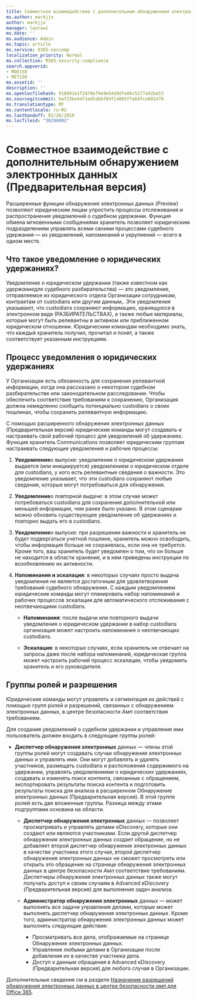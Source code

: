 ```yaml
---
title: Совместное взаимодействие с дополнительным обнаружением электронных данных (Предварительная версия)
ms.author: markjjo
author: markjjo
manager: laurawi
ms.date: ''
ms.audience: Admin
ms.topic: article
ms.service: O365-seccomp
localization_priority: Normal
ms.collection: M365-security-compliance
search.appverid:
- MOE150
- MET150
ms.assetid: ''
description: ''
ms.openlocfilehash: 916691e1f2470ef9e9e54d9dfe06c5277a92ba53
ms.sourcegitcommit: baf23be44f1ed5abbf84f140b5ffa64fce605478
ms.translationtype: MT
ms.contentlocale: ru-RU
ms.lasthandoff: 02/26/2019
ms.locfileid: "30296092"
---
```

# <a name="work-with-communications-in-advanced-ediscovery-preview"></a>Совместное взаимодействие с дополнительным обнаружением электронных данных (Предварительная версия)

Расширенные функции обнаружения электронных данных (Preview) позволяют юридическим лицам упростить процессы отслеживания и распространения уведомлений о судебном удержании. Функция обмена мгновенными сообщениями хранитель позволяет юридическим подразделениям управлять всеми своими процессами судебного удержания — из уведомлений, напоминаний и укрупнений — всего в одном месте.

## <a name="what-is-a-legal-hold-notification"></a>Что такое уведомление о юридических удержаниях?

Уведомление о юридическом удержании (также известном как *удержание*для судебного разбирательства) — это уведомление, отправляемое из юридического отдела Организации сотрудникам, контрактам от custodians или другим данным,. Эти уведомления указывают, что custodians сохраняют информацию, хранящуюся в электронном виде (РАЗБИРАТЕЛЬСТВАХ), а также любые материалы, которые могут быть релевантны в активном или приближенном юридическом отношении. Юридическим командам необходимо знать, что каждый хранитель получил, прочитал и понят, а также соответствует указанным инструкциям.

## <a name="the-legal-hold-notification-process"></a>Процесс уведомления о юридических удержаниях

У Организации есть обязанность для сохранения релевантной информации, когда она рассказано о некотором судебном разбирательстве или законодательном расследовании. Чтобы обеспечить соответствие требованиям к сохранению, Организация должна немедленно сообщить потенциально custodians о своих пошлинах, чтобы сохранить релевантную информацию. 

С помощью расширенного обнаружения электронных данных (Предварительная версия) юридические команды могут создавать и настраивать свой рабочий процесс для уведомлений об удержаниях. Функция хранитель Communications позволяет юридическим группам настраивать следующие уведомления и рабочие процессы:

1. **Уведомление**о выпуске: уведомление о юридическом удержании выдается (или инициируется) уведомлением о юридическом отделе для custodians, у кого есть релевантные сведения о важности. Это уведомление указывает, что эти custodians сохраняют любые сведения, которые могут потребоваться для обнаружения. 
   
2.  **Уведомление**о повторной выдаче: в этом случае может потребоваться custodians для сохранения дополнительной или меньшей информации, чем ранее было указано. В этом сценарии можно обновить существующее уведомление об удержаниях и повторно выдать его в custodians.

3.  **Уведомление**о выпуске: при разрешении важности и хранитель не будет подвергаться учетной пошлине, хранитель можно освободить, чтобы информация больше не сохранялась, если она не требуется. Кроме того, ваш хранитель будет уведомлен о том, что он больше не находится в области хранения, и в нем приведены инструкции по возобновлению их активности.

4. **Напоминания и эскалация**: в некоторых случаях просто выдача уведомления не является достаточным для удовлетворения требований судебного обнаружения. С каждым уведомлением юридические команды могут планировать набор напоминаний и рабочих процессов эскалации для автоматического отслеживания с неотвечающими custodians.

    - **Напоминания**: после выдачи или повторного выдачи уведомления о юридическом удержании в набор custodians организация может настроить напоминания о неотвечающих custodians. 

    - **Эскалация**: в некоторых случаях, если хранитель не отвечает на запросы даже после набора напоминаний, юридическая группа может настроить рабочий процесс эскалации, чтобы уведомить хранитель и его руководителя.

## <a name="role-groups-and-permissions"></a>Группы ролей и разрешения 

Юридические команды могут управлять и сегментация их действий с помощью групп ролей и разрешений, связанных с обнаружением электронных данных, в центре безопасности _Амп_ соответствия требованиям. 

Для создания уведомлений о судебном удержании и управления ими пользователь должен входить в следующие группы ролей:

- **Диспетчер обнаружения электронных** данных — члены этой группы ролей могут создавать случаи обнаружения электронных данных и управлять ими. Они могут добавлять и удалять участников, размещать custodians и расположения содержимого на удержании, управлять уведомлениями о юридических удержаниях, создавать и изменять поиск контента, связанные с обращением, экспортировать результаты поиска контента и подготовить результаты поиска для анализа в расширенном Обнаружение электронных данных (Предварительная версия). В этой группе ролей есть две вложенные группы. Разница между этими подгруппами основана на области.

  - **Диспетчер обнаружения электронных** данных — позволяет просматривать и управлять делами eDiscovery, которые они создают или являются участниками. Если другой диспетчер обнаружения электронных данных создает обращение, но не добавляет второй диспетчер обнаружения электронных данных в качестве участника этого случая, второй диспетчер обнаружения электронных данных не сможет просмотреть или открыть это обращение на странице обнаружения электронных данных в центре безопасности _Амп_ соответствие требованиям. Диспетчеры обнаружения электронных данных также могут получать доступ к своим случаям в Advanced eDiscovery (Предварительная версия) для выполнения задач анализа.

  - **Администратор обнаружения электронных** данных — может выполнять все задачи управления делами, которые может выполнять диспетчер обнаружения электронных данных. Кроме того, администратор обнаружения электронных данных может выполнять следующие действия:
    
    - Просматривать все дела, отображаемые на странице Обнаружение электронных данных.
    - Управление любыми делами в Организации после добавления их в качестве участника дела.
    - Доступ к данным обращения в Advanced eDiscovery (Предварительная версия) для любого случая в Организации.

Дополнительные сведения см в разделе [Назначение разрешений обнаружения электронных данных в центре безопасности _амп_ для Office 365](../assign-ediscovery-permissions.md).